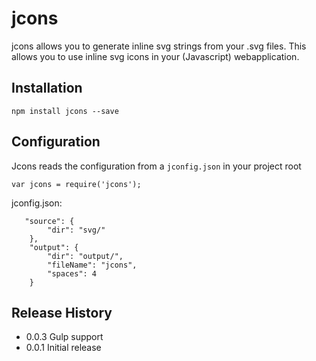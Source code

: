 jcons
=========

jcons allows you to generate inline svg strings from your .svg files. This allows you to use inline svg icons in your (Javascript) webapplication.

## Installation

`npm install jcons --save`

## Configuration

Jcons reads the configuration from a `jconfig.json` in your project root

`var jcons = require('jcons');`

jconfig.json:
```
   "source": {
        "dir": "svg/"
    },
    "output": {
        "dir": "output/",
        "fileName": "jcons",
        "spaces": 4
    }
```

## Release History

* 0.0.3 Gulp support
* 0.0.1 Initial release
